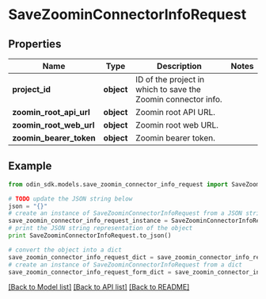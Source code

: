 # SaveZoominConnectorInfoRequest


## Properties

Name | Type | Description | Notes
------------ | ------------- | ------------- | -------------
**project_id** | **object** | ID of the project in which to save the Zoomin connector info. | 
**zoomin_root_api_url** | **object** | Zoomin root API URL. | 
**zoomin_root_web_url** | **object** | Zoomin root web URL. | 
**zoomin_bearer_token** | **object** | Zoomin bearer token. | 

## Example

```python
from odin_sdk.models.save_zoomin_connector_info_request import SaveZoominConnectorInfoRequest

# TODO update the JSON string below
json = "{}"
# create an instance of SaveZoominConnectorInfoRequest from a JSON string
save_zoomin_connector_info_request_instance = SaveZoominConnectorInfoRequest.from_json(json)
# print the JSON string representation of the object
print SaveZoominConnectorInfoRequest.to_json()

# convert the object into a dict
save_zoomin_connector_info_request_dict = save_zoomin_connector_info_request_instance.to_dict()
# create an instance of SaveZoominConnectorInfoRequest from a dict
save_zoomin_connector_info_request_form_dict = save_zoomin_connector_info_request.from_dict(save_zoomin_connector_info_request_dict)
```
[[Back to Model list]](../README.md#documentation-for-models) [[Back to API list]](../README.md#documentation-for-api-endpoints) [[Back to README]](../README.md)


